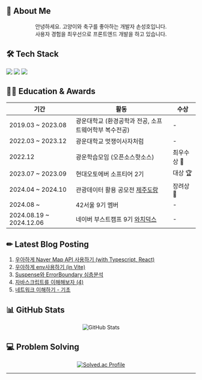 ## 👋 About Me

<div align="center">
  안녕하세요. 고양이와 축구를 좋아하는 개발자 손성호입니다.
  <br/>
  사용자 경험을 최우선으로 프론트엔드 개발을 하고 있습니다.
</div>


## 🛠 Tech Stack
<div>
 <img src="https://img.shields.io/badge/JavaScript-F7DF1E?style=for-the-badge&logo=JavaScript&logoColor=white">
 <img src="https://img.shields.io/badge/typescript-3178C6?style=for-the-badge&logo=Typescript&logoColor=white">
 <img src="https://img.shields.io/badge/React-61DAFB?style=for-the-badge&logo=React&logoColor=white">
</div>

## 🏃‍♂️ Education & Awards

| 기간 | 활동 | 수상 |
|------|------|------|
| 2019.03 ~ 2023.08 | 광운대학교 (환경공학과 전공, 소프트웨어학부 복수전공) | - |
| 2022.03 ~ 2023.12 | 광운대학교 멋쟁이사자처럼 | - |
| 2022.12 | 광운학습모임 (오픈소스핫소스) | 최우수상 🏅 |
| 2023.07 ~ 2023.09 | 현대오토에버 소프티어 2기 | 대상 🏆 |
| 2024.04 ~ 2024.10 | 관광데이터 활용 공모전 [제주도랑](https://github.com/Jeju-Dorang/Frontend) | 장려상 🥉 |
| 2024.08 ~ | 42서울 9기 멤버 | - |
| 2024.08.19 ~ 2024.12.06 | 네이버 부스트캠프 9기 [와치덕스](https://github.com/boostcampwm-2024/web35-watchducks) | - |

## ✏ Latest Blog Posting

<!-- LATEST_POSTS -->

1. <a href="https://velog.io/@shson1217/%EC%9A%B0%EC%95%84%ED%95%98%EA%B2%8C-Naver-Map-SDK-%EC%82%AC%EC%9A%A9%ED%95%98%EA%B8%B0-with-React" target="_blank">우아하게 Naver Map API 사용하기 (with Typescript, React)</a>
2. <a href="https://velog.io/@shson1217/%EC%9A%B0%EC%95%84%ED%95%98%EA%B2%8C-env%EC%82%AC%EC%9A%A9%ED%95%98%EA%B8%B0-in-Vite" target="_blank">우아하게 env사용하기 (in Vite)</a>
3. <a href="https://velog.io/@shson1217/Suspense%EC%99%80-ErrorBoundary-%EC%8B%AC%EC%B8%B5%EB%B6%84%EC%84%9D" target="_blank">Suspense와 ErrorBoundary 심층분석</a>
4. <a href="https://velog.io/@shson1217/%EC%9E%90%EB%B0%94%EC%8A%A4%ED%81%AC%EB%A6%BD%ED%8A%B8%EB%A5%BC-%EC%9D%B4%ED%95%B4%ED%95%B4%EB%B3%B4%EC%9E%90-4" target="_blank">자바스크립트를 이해해보자 (4)</a>
5. <a href="https://velog.io/@shson1217/%EB%84%A4%ED%8A%B8%EC%9B%8C%ED%81%AC-%EC%9D%B4%ED%95%B4%ED%95%98%EA%B8%B0-%EA%B8%B0%EC%B4%88" target="_blank">네트워크 이해하기 - 기초</a>

<!-- LATEST_POSTS_END -->

## 📊 GitHub Stats
<div align="center">
 <img src="https://github-readme-stats.vercel.app/api?username=Hosung99&show_icons=true&theme=radical" alt="GitHub Stats" />
</div>

## 💻 Problem Solving
<div align="center">
 
[![Solved.ac Profile](http://mazassumnida.wtf/api/v2/generate_badge?boj=dooduji)](https://solved.ac/dooduji/)

</div>

---
